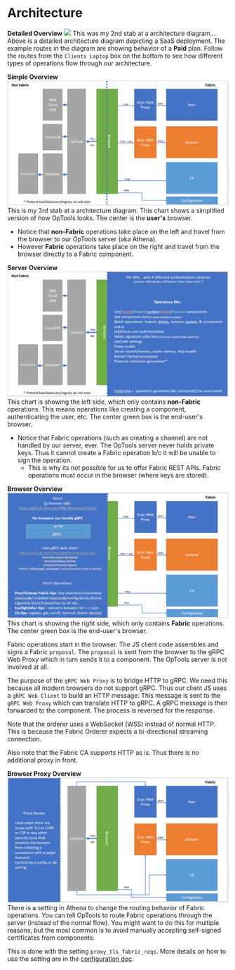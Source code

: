# Architecture

__Detailed Overview__
![](./images/arch-paid.png)
This was my 2nd stab at a architecture diagram...
Above is a detailed architecture diagram depicting a SaaS deployment.
The example routes in the diagram are showing behavior of a **Paid** plan.
Follow the routes from the `Clients Laptop` box on the bottom to see how different types of operations flow through our architecture.

__Simple Overview__
![](./images/everything_diagram.png)
This is my 3rd stab at a architecture diagram.
This chart shows a simplified version of how OpTools looks.
The center is the **user's** browser.
- Notice that **non-Fabric** operations take place on the left and travel from the browser to our OpTools server (aka Athena).
- However **Fabric** operations take place on the right and travel from the browser directly to a Fabric component.

__Server Overview__
![](./images/server_diagram.png)
This chart is showing the left side, which only contains **non-Fabric** operations.
This means operations like creating a component, authenticating the user, etc.
The center green box is the end-user's browser.

- Notice that Fabric operations (such as creating a channel) are not handled by our server, ever. The OpTools server never holds private keys. Thus it cannot create a Fabric operation b/c it will be unable to sign the operation.
	- This is why its not possible for us to offer Fabric REST APIs. Fabric operations must occur in the browser (where keys are stored).

__Browser Overview__
![](./images/browser_diagram.png)
This chart is showing the right side, which only contains **Fabric** operations.
The center green box is the end-user's browser.

Fabric operations start in the browser.
The JS client code assembles and signs a Fabric `proposal`.
The `proposal` is sent from the browser to the gRPC Web Proxy which in turn sends it to a component.
The OpTools server is not involved at all.

The purpose of the `gRPC Web Proxy` is to bridge HTTP to gRPC.
We need this because all modern browsers do not support gRPC.
Thus our client JS uses a `gRPC Web Client` to build an HTTP message.
This message is sent to the `gRPC Web Proxy` which can translate HTTP to gRPC.
A gRPC message is then forwarded to the component.
The process is reversed for the response.

Note that the orderer uses a WebSocket (WSS) instead of normal HTTP. This is because the Fabric Orderer expects a bi-directional streaming connection.

Also note that the Fabric CA supports HTTP as is. Thus there is no additional proxy in front.

__Browser Proxy Overview__
![](./images/proxy_routes.png)
There is a setting in Athena to change the routing behavior of Fabric operations.
You can tell OpTools to route Fabric operations through the server (instead of the normal flow).
You might want to do this for multiple reasons, but the most common is to avoid manually accepting self-signed certificates from components.

This is done with the setting `proxy_tls_fabric_reqs`.
More details on how to use the setting are in the [configuration doc](../env/README.md#default).
